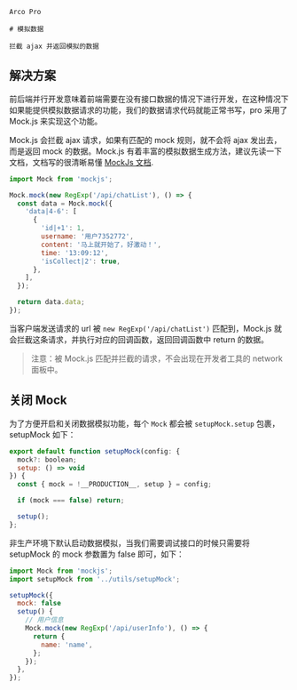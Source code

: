 `````
Arco Pro

# 模拟数据

拦截 ajax 并返回模拟的数据
`````

## 解决方案

前后端并行开发意味着前端需要在没有接口数据的情况下进行开发，在这种情况下如果能提供模拟数据请求的功能，我们的数据请求代码就能正常书写，pro 采用了 Mock.js 来实现这个功能。

Mock.js 会拦截 ajax 请求，如果有匹配的 mock 规则，就不会将 ajax 发出去，而是返回 mock 的数据。Mock.js 有着丰富的模拟数据生成方法，建议先读一下文档，文档写的很清晰易懂 [MockJs 文档](http://mockjs.com/).

```js
import Mock from 'mockjs';

Mock.mock(new RegExp('/api/chatList'), () => {
  const data = Mock.mock({
    'data|4-6': [
      {
        'id|+1': 1,
        username: '用户7352772',
        content: '马上就开始了，好激动！',
        time: '13:09:12',
        'isCollect|2': true,
      },
    ],
  });

  return data.data;
});
```

当客户端发送请求的 url 被 `new RegExp('/api/chatList')` 匹配到，Mock.js 就会拦截这条请求，并执行对应的回调函数，返回回调函数中 return 的数据。

> 注意：被 Mock.js 匹配并拦截的请求，不会出现在开发者工具的 network 面板中。

## 关闭 Mock

为了方便开启和关闭数据模拟功能，每个 `Mock` 都会被 `setupMock.setup` 包裹，setupMock 如下：

```js
export default function setupMock(config: { 
  mock?: boolean; 
  setup: () => void 
}) {
  const { mock = !__PRODUCTION__, setup } = config;

  if (mock === false) return;

  setup();
};
```

非生产环境下默认启动数据模拟，当我们需要调试接口的时候只需要将 setupMock 的 mock 参数置为 false 即可，如下：

```js
import Mock from 'mockjs';
import setupMock from '../utils/setupMock';

setupMock({
  mock: false
  setup() {
    // 用户信息
    Mock.mock(new RegExp('/api/userInfo'), () => {
      return {
        name: 'name',
      };
    });
  },
});
```
